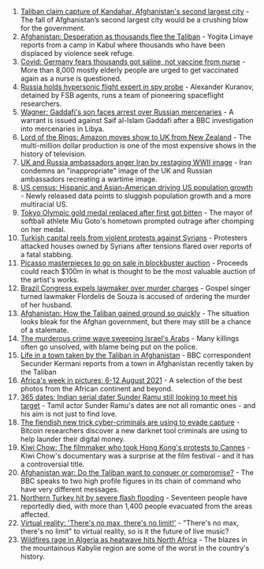 1. [Taliban claim capture of Kandahar, Afghanistan's second largest city](https://www.bbc.co.uk/news/world-asia-58191638) - The fall of Afghanistan’s second largest city would be a crushing blow for the government.
2. [Afghanistan: Desperation as thousands flee the Taliban](https://www.bbc.co.uk/news/world-asia-58191043) - Yogita Limaye reports from a camp in Kabul where thousands who have been displaced by violence seek refuge.
3. [Covid: Germany fears thousands got saline, not vaccine from nurse](https://www.bbc.co.uk/news/world-europe-58186032) - More than 8,000 mostly elderly people are urged to get vaccinated again as a nurse is questioned.
4. [Russia holds hypersonic flight expert in spy probe](https://www.bbc.co.uk/news/world-europe-58186033) - Alexander Kuranov, detained by FSB agents, runs a team of pioneering spaceflight researchers.
5. [Wagner: Gaddafi's son faces arrest over Russian mercenaries](https://www.bbc.co.uk/news/world-africa-58191433) - A warrant is issued against Saif al-Islam Gaddafi after a BBC investigation into mercenaries in Libya.
6. [Lord of the Rings: Amazon moves show to UK from New Zealand](https://www.bbc.co.uk/news/business-58196473) - The multi-million dollar production is one of the most expensive shows in the history of television.
7. [UK and Russia ambassadors anger Iran by restaging WWII image](https://www.bbc.co.uk/news/world-middle-east-58186006) - Iran condemns an "inappropriate" image of the UK and Russian ambassadors recreating a wartime image.
8. [US census: Hispanic and Asian-American driving US population growth](https://www.bbc.co.uk/news/world-us-canada-58195166) - Newly released data points to sluggish population growth and a more multiracial US.
9. [Tokyo Olympic gold medal replaced after first got bitten](https://www.bbc.co.uk/news/world-asia-58186002) - The mayor of softball athlete Miu Goto's hometown prompted outrage after chomping on her medal.
10. [Turkish capital reels from violent protests against Syrians](https://www.bbc.co.uk/news/world-europe-58185612) - Protesters attacked houses owned by Syrians after tensions flared over reports of a fatal stabbing.
11. [Picasso masterpieces to go on sale in blockbuster auction](https://www.bbc.co.uk/news/world-us-canada-58185744) - Proceeds could reach $100m in what is thought to be the most valuable auction of the artist's works.
12. [Brazil Congress expels lawmaker over murder charges](https://www.bbc.co.uk/news/world-latin-america-58171370) - Gospel singer turned lawmaker Flordelis de Souza is accused of ordering the murder of her husband.
13. [Afghanistan: How the Taliban gained ground so quickly](https://www.bbc.co.uk/news/world-asia-58187410) - The situation looks bleak for the Afghan government, but there may still be a chance of a stalemate.
14. [The murderous crime wave sweeping Israel's Arabs](https://www.bbc.co.uk/news/world-middle-east-58183954) - Many killings often go unsolved, with blame being put on the police.
15. [Life in a town taken by the Taliban in Afghanistan](https://www.bbc.co.uk/news/world-asia-58194378) - BBC correspondent Secunder Kermani reports from a town in Afghanistan recently taken by the Taliban
16. [Africa's week in pictures: 6-12 August 2021](https://www.bbc.co.uk/news/world-africa-58186939) - A selection of the best photos from the African continent and beyond.
17. [365 dates: Indian serial dater Sunder Ramu still looking to meet his target](https://www.bbc.co.uk/news/world-asia-india-58183168) - Tamil actor Sunder Ramu's dates are not all romantic ones - and his aim is not just to find love.
18. [The fiendish new trick cyber-criminals are using to evade capture](https://www.bbc.co.uk/news/technology-58176113) - Bitcoin researchers discover a new darknet tool criminals are using to help launder their digital money.
19. [Kiwi Chow: The filmmaker who took Hong Kong's protests to Cannes](https://www.bbc.co.uk/news/world-asia-58196411) - Kiwi Chow's documentary was a surprise at the film festival - and it has a controversial title.
20. [Afghanistan war: Do the Taliban want to conquer or compromise?](https://www.bbc.co.uk/news/world-asia-58181670) - The BBC speaks to two high profile figures in its chain of command who have very different messages.
21. [Northern Turkey hit by severe flash flooding](https://www.bbc.co.uk/news/world-58194460) - Seventeen people have reportedly died, with more than 1,400 people evacuated from the areas affected.
22. [Virtual reality: 'There's no max, there's no limit!'](https://www.bbc.co.uk/news/entertainment-arts-58177685) - "There's no max, there's no limit" to virtual reality, so is it the future of live music?
23. [Wildfires rage in Algeria as heatwave hits North Africa](https://www.bbc.co.uk/news/world-africa-58184912) - The blazes in the mountainous Kabylie region are some of the worst in the country's history.
